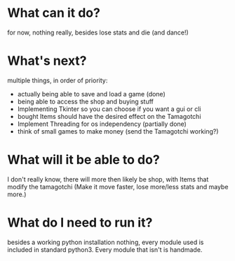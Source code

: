 # What can it do?
for now, nothing really, besides lose stats and die (and dance!)

# What's next?
multiple things, in order of priority:
- actually being able to save and load a game (done)
- being able to access the shop and buying stuff
- Implementing Tkinter so you can choose if you want a gui or cli
- bought Items should have the desired effect on the Tamagotchi
- Implement Threading for os independency (partially done)
- think of small games to make money (send the Tamagotchi working?)

# What will it be able to do?
I don't really know, there will more then likely be shop,
with Items that modify the tamagotchi (Make it move faster, lose more/less stats and maybe more.)

# What do I need to run it?
besides a working python installation nothing,
every module used is included in standard python3.
Every module that isn't is handmade.
